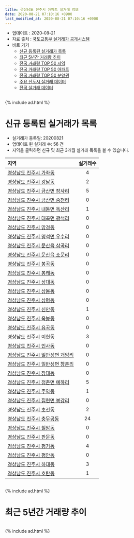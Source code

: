 ```yaml
---
title: 경상남도 진주시 아파트 실거래 정보
date: 2020-08-21 07:10:16 +0900
last_modified_at: 2020-08-21 07:10:16 +0900
---
```


* 업데이트 : 2020-08-21
* 자료 출처 : [국토교통부 실거래가 공개시스템](http://rt.molit.go.kr)
* 바로 가기
    * [신규 등록된 실거래가 목록](#신규-등록된-실거래가-목록)
    * [최근 5년간 거래량 추이](#최근-5년간-거래량-추이)
    * [전국 거래량 TOP 50 지역](https://inasie.github.io/apt-trade-info/최근-3개월-전국에서-가장-거래가-많이-발생한-지역)
    * [전국 거래량 TOP 50 아파트](https://inasie.github.io/apt-trade-info/최근-3개월-전국에서-가장-거래가-많이-발생한-아파트)
    * [전국 거래량 TOP 50 분양권](https://inasie.github.io/apt-trade-info/최근-3개월-전국에서-가장-거래가-많이-발생한-분양권)
    * [주요 신도시 실거래 데이터](https://inasie.github.io/apt-trade-info/주요-신도시)
    * [전국 실거래 데이터](https://inasie.github.io/apt-trade-info/전국)

<br>
{% include ad.html %}
<br>

# 신규 등록된 실거래가 목록
* 실거래가 등록일: 20200821
* 업데이트 된 실거래 수: 56 건
* 지역을 클릭하면 신규 및 최근 3개월 실거래 목록을 볼 수 있습니다.


|지역|실거래수|
|:---|:---:|
|[경상남도 진주시 가좌동](https://inasie.github.io/apt-trade-info/경상남도-진주시-가좌동)|4|
|[경상남도 진주시 강남동](https://inasie.github.io/apt-trade-info/경상남도-진주시-강남동)|2|
|[경상남도 진주시 금산면 장사리](https://inasie.github.io/apt-trade-info/경상남도-진주시-금산면-장사리)|5|
|[경상남도 진주시 금산면 중천리](https://inasie.github.io/apt-trade-info/경상남도-진주시-금산면-중천리)|0|
|[경상남도 진주시 내동면 독산리](https://inasie.github.io/apt-trade-info/경상남도-진주시-내동면-독산리)|1|
|[경상남도 진주시 대곡면 광석리](https://inasie.github.io/apt-trade-info/경상남도-진주시-대곡면-광석리)|0|
|[경상남도 진주시 망경동](https://inasie.github.io/apt-trade-info/경상남도-진주시-망경동)|0|
|[경상남도 진주시 명석면 우수리](https://inasie.github.io/apt-trade-info/경상남도-진주시-명석면-우수리)|0|
|[경상남도 진주시 문산읍 삼곡리](https://inasie.github.io/apt-trade-info/경상남도-진주시-문산읍-삼곡리)|0|
|[경상남도 진주시 문산읍 소문리](https://inasie.github.io/apt-trade-info/경상남도-진주시-문산읍-소문리)|0|
|[경상남도 진주시 봉곡동](https://inasie.github.io/apt-trade-info/경상남도-진주시-봉곡동)|0|
|[경상남도 진주시 봉래동](https://inasie.github.io/apt-trade-info/경상남도-진주시-봉래동)|0|
|[경상남도 진주시 상대동](https://inasie.github.io/apt-trade-info/경상남도-진주시-상대동)|0|
|[경상남도 진주시 상봉동](https://inasie.github.io/apt-trade-info/경상남도-진주시-상봉동)|0|
|[경상남도 진주시 상평동](https://inasie.github.io/apt-trade-info/경상남도-진주시-상평동)|0|
|[경상남도 진주시 신안동](https://inasie.github.io/apt-trade-info/경상남도-진주시-신안동)|1|
|[경상남도 진주시 옥봉동](https://inasie.github.io/apt-trade-info/경상남도-진주시-옥봉동)|0|
|[경상남도 진주시 유곡동](https://inasie.github.io/apt-trade-info/경상남도-진주시-유곡동)|0|
|[경상남도 진주시 이현동](https://inasie.github.io/apt-trade-info/경상남도-진주시-이현동)|3|
|[경상남도 진주시 인사동](https://inasie.github.io/apt-trade-info/경상남도-진주시-인사동)|0|
|[경상남도 진주시 일반성면 개암리](https://inasie.github.io/apt-trade-info/경상남도-진주시-일반성면-개암리)|0|
|[경상남도 진주시 일반성면 창촌리](https://inasie.github.io/apt-trade-info/경상남도-진주시-일반성면-창촌리)|0|
|[경상남도 진주시 장대동](https://inasie.github.io/apt-trade-info/경상남도-진주시-장대동)|0|
|[경상남도 진주시 정촌면 예하리](https://inasie.github.io/apt-trade-info/경상남도-진주시-정촌면-예하리)|5|
|[경상남도 진주시 주약동](https://inasie.github.io/apt-trade-info/경상남도-진주시-주약동)|1|
|[경상남도 진주시 집현면 봉강리](https://inasie.github.io/apt-trade-info/경상남도-진주시-집현면-봉강리)|0|
|[경상남도 진주시 초전동](https://inasie.github.io/apt-trade-info/경상남도-진주시-초전동)|2|
|[경상남도 진주시 충무공동](https://inasie.github.io/apt-trade-info/경상남도-진주시-충무공동)|24|
|[경상남도 진주시 칠암동](https://inasie.github.io/apt-trade-info/경상남도-진주시-칠암동)|0|
|[경상남도 진주시 판문동](https://inasie.github.io/apt-trade-info/경상남도-진주시-판문동)|0|
|[경상남도 진주시 평거동](https://inasie.github.io/apt-trade-info/경상남도-진주시-평거동)|4|
|[경상남도 진주시 평안동](https://inasie.github.io/apt-trade-info/경상남도-진주시-평안동)|0|
|[경상남도 진주시 하대동](https://inasie.github.io/apt-trade-info/경상남도-진주시-하대동)|3|
|[경상남도 진주시 호탄동](https://inasie.github.io/apt-trade-info/경상남도-진주시-호탄동)|1|


<br>
{% include ad.html %}
<br>

# 최근 5년간 거래량 추이


<div style="width:100%;">
    <canvas id="deal_progress" height="200"></canvas>
</div>

<script>
new Chart(document.getElementById("deal_progress"), {
    type: 'line',
    data: {
        labels: ['201508','201509','201510','201511','201512','201601','201602','201603','201604','201605','201606','201607','201608','201609','201610','201611','201612','201701','201702','201703','201704','201705','201706','201707','201708','201709','201710','201711','201712','201801','201802','201803','201804','201805','201806','201807','201808','201809','201810','201811','201812','201901','201902','201903','201904','201905','201906','201907','201908','201909','201910','201911','201912','202001','202002','202003','202004','202005','202006','202007','202008'],
        datasets: [{
            label: '매매',
            pointRadius: 1,
            data: [379, 459, 608, 447, 346, 345, 354, 471, 444, 427, 446, 498, 425, 418, 556, 508, 354, 345, 427, 460, 338, 358, 342, 337, 342, 359, 275, 287, 261, 479, 353, 386, 297, 412, 304, 345, 336, 270, 385, 279, 308, 376, 308, 451, 305, 319, 318, 371, 415, 350, 630, 527, 591, 521, 557, 436, 336, 545, 725, 654, 189],
            borderColor: "rgba(255, 201, 14, 1)",
            backgroundColor: "rgba(255, 201, 14, 0.5)",
            fill: false,
            lineTension: 0
        },{
            label: '전월세',
            pointRadius: 1,
            data: [141, 191, 241, 286, 313, 333, 296, 261, 205, 185, 144, 214, 154, 155, 236, 233, 292, 245, 316, 250, 202, 218, 233, 202, 189, 172, 165, 259, 284, 383, 293, 328, 239, 246, 194, 203, 191, 181, 251, 264, 418, 437, 431, 382, 286, 331, 369, 379, 331, 263, 320, 303, 355, 389, 438, 249, 217, 256, 414, 347, 102],
            borderColor: "rgba(0, 141, 185, 1)",
            backgroundColor: "rgba(0, 141, 185, 0.5)",
            fill: false,
            lineTension: 0
        }
        ]
    },
    options: {
        responsive: true,
        title: {
            display: false
        },
        tooltips: {
            mode: 'index',
            intersect: false
        },
        hover: {
            mode: 'nearest',
            intersect: true
        },
        scales: {
            xAxes: [{
                display: true,
                scaleLabel: {
                    display: true,
                    labelString: '년/월'
                }
            }],
            yAxes: [{
                display: true,
                ticks: {
                    suggestedMin: 0,
                },
                scaleLabel: {
                    display: true,
                    labelString: '실거래 수'
                }
            }]
        }
    }
});

</script>


<br>
{% include ad.html %}
<br>

